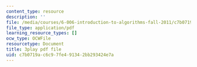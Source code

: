```yaml
---
content_type: resource
description: ''
file: /media/courses/6-006-introduction-to-algorithms-fall-2011/c7b0719ac6c97fe491342bb293424e7a_JRgIXyEPnbA.pdf
file_type: application/pdf
learning_resource_types: []
ocw_type: OCWFile
resourcetype: Document
title: 3play pdf file
uid: c7b0719a-c6c9-7fe4-9134-2bb293424e7a
---
```

